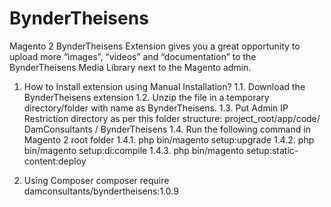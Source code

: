 # BynderTheisens
Magento 2 BynderTheisens Extension gives you a great opportunity to upload more “images”, “videos” and “documentation” to the BynderTheisens Media Library next to the Magento admin.

1) How to Install extension using Manual Installation?
  1.1. Download the BynderTheisens extension
  1.2. Unzip the file in a temporary directory/folder with name as BynderTheisens.
  1.3. Put Admin IP Restriction directory as per this folder structure: project_root/app/code/ DamConsultants / BynderTheisens
  1.4. Run the following command in Magento 2 root folder
    1.4.1. php bin/magento setup:upgrade
    1.4.2. php bin/magento setup:di:compile
    1.4.3. php bin/magento setup:static-content:deploy
    
2) Using Composer
      composer require damconsultants/byndertheisens:1.0.9
